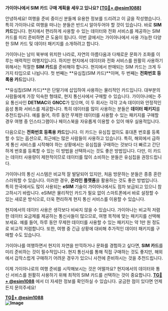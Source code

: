**가이아나에서 SIM 카드 구매 계획을 세우고 있나요? [[TG💪+ @esim1088](https://t.me/s/esim1088)]**

안녕하세요! 여행을 준비 중이신 분들께 유용한 정보를 드리려고 이 글을 작성했습니다. 특히 가이아나로 여행을 떠나는 분들은 반드시 알아두어야 할 것이 있습니다. 바로 **SIM 카드**입니다. 현지에서 편리하게 사용할 수 있는 데이터와 전화 서비스를 제공하는 SIM 카드를 미리 준비하면 큰 도움이 됩니다. 이번 글에서는 가이아나에서 사용 가능한 다양한 SIM 카드 및 데이터 패키지를 소개하려고 합니다.

가이아나는 남미 북부에 위치한 나라로, 자연의 아름다움과 다채로운 문화가 조화를 이루는 매력적인 여행지입니다. 하지만 현지에서 데이터와 전화 서비스를 원활히 사용하기 위해서는 적절한 **SIM 카드**를 준비해야 합니다. 현지에서 판매되는 SIM 카드는 크게 두 가지 타입으로 나뉩니다. 첫 번째는 **유심칩(SIM 카드)**이며, 두 번째는 **전화번호 등록용 카드**입니다.

**유심칩(SIM 카드)**은 단말기에 삽입하여 사용하는 물리적인 카드입니다. 대부분의 사람들에게 가장 익숙한 형태로, 현지 통신사에서 구매할 수 있습니다. 가이아나에는 주요 통신사인 **DETMAC**와 **GNCC**가 있으며, 이 두 회사는 각각 고속 데이터와 안정적인 음성 통화 서비스를 제공합니다. 특히 데이터를 많이 사용하는 분들은 **데이터 패키지**를 추천드립니다. 예를 들어, 하루 동안 무제한 데이터를 사용할 수 있는 패키지를 구매할 경우 여행 중 인스타그램이나 페이스북을 자유롭게 이용할 수 있어 매우 실용적입니다.

다음으로는 **전화번호 등록용 카드**입니다. 이 카드는 유심칩 없이도 휴대폰 번호를 등록할 수 있는 옵션으로, 최근에는 많은 사람들이 사용하고 있습니다. 특히, 해외에서 급하게 통신 서비스를 시작해야 하는 상황에서는 유심칩을 구매하는 것보다 더 빠르고 간단하게 번호를 등록할 수 있는 이 방법을 선택하시는 것도 좋은 방법입니다. 다만, 이 카드는 데이터 사용량이 제한적이므로 데이터를 많이 소비하는 분들은 유심칩을 권장드립니다.

가이아나의 통신 시스템은 비교적 잘 발달되어 있지만, 처음 방문하는 분들은 종종 혼란스러워할 수 있습니다. 이러한 경우, **온라인 플랫폼**을 활용하는 것도 좋은 방법입니다. 특히 한국에서도 많이 사용되는 **eSIM** 기술이 가이아나에서도 점차 보급되고 있으니 참고하시기 바랍니다. eSIM은 물리적인 카드가 필요 없이 스마트폰에서 바로 설정할 수 있는 새로운 방식으로, 더욱 편리하게 현지 통신 서비스를 이용할 수 있습니다.

현지에서의 데이터 사용은 생각보다 비싸지 않을 수 있습니다. 가이아나는 비교적 저렴한 데이터 요금제를 제공하는 통신사들이 많으므로, 여행 목적에 맞는 패키지를 선택해보세요. 예를 들어, 하루 동안 무제한 데이터를 사용할 수 있는 패키지는 약 1만 원 정도로 비교적 저렴합니다. 또한, 여행 중 긴급 상황에 대비해 추가적인 데이터 패키지를 구매할 수도 있습니다.

가이아나를 여행하면서 현지의 자연을 만끽하거나 문화를 경험하고 싶다면, **SIM 카드**를 미리 준비하는 것이 필수적입니다. 현지 통신사를 통해 직접 구매하는 것도 좋지만, 해외에서 갑작스럽게 구매하기 어려운 경우가 있으니 사전에 준비하시는 것을 추천드립니다.

이제 가이아나로의 여행 준비를 시작해보시는 것은 어떨까요? 현지에서의 데이터와 통신 서비스를 원활히 사용하기 위해 최적의 SIM 카드를 선택하는 것이 중요합니다. **[TG💪+ @esim1088](https://t.me/s/esim1088)** 에서 더 자세한 정보를 확인하실 수 있습니다. 궁금한 점이 있다면 언제든지 문의주세요!

**[TG💪+ @esim1088](https://t.me/s/esim1088)  
![Image](https://i.postimg.cc/Y0z9fWf4/image.png)**